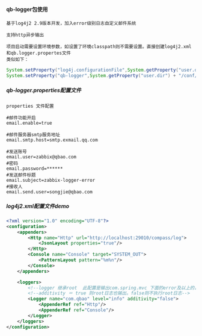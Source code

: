 #### qb-logger包使用

    基于log4j2 2.9版本开发，加入error级别日志自定义邮件系统
    
    支持http异步输出
    
    项目启动需要设置环境参数，如设置了环境classpath则不需要设置。直接创建log4j2.xml和qb.logger.propertes文件
    类似如下：
    
```java
System.setProperty("log4j.configurationFile",System.getProperty("user.dir") + "/conf/qbao/log4j2.xml");
System.setProperty("qb-logger",System.getProperty("user.dir") + "/conf/qbao/qb-logger.properties");

```
##### qb-logger.properties配置文件

```properties
properties 文件配置

#邮件功能开启
email.enable=true

#邮件服务器smtp服务地址
email.smtp.host=smtp.exmail.qq.com

#发送账号
email.user=zabbix@qbao.com
#密码
email.password=******
#发送邮件标题
email.subject=zabbix-logger-error
#接收人
email.send.user=songjie@qbao.com

```

##### log4j2.xml配置文件demo
```xml
<?xml version="1.0" encoding="UTF-8"?>
<configuration>
    <appenders>
        <Http name="Http" url="http://localhost:29010/compass/log">
            <JsonLayout properties="true"/>
        </Http>
        <Console name="Console" target="SYSTEM_OUT">
            <PatternLayout pattern="%m%n"/>
        </Console>
    </appenders>

    <loggers>
        <!--logger 继承root  此配置是输出com.spring.mvc 下面的error及以上的日志到 RollingFile 项-->
        <!--additivity ＝ true 则root日志也输出。false则不执行root日志-->
        <Logger name="com.qbao" level="info" additivity="false">
            <AppenderRef ref="Http"/>
            <AppenderRef ref="Console"/>
        </Logger>
    </loggers>
</configuration>
```

    